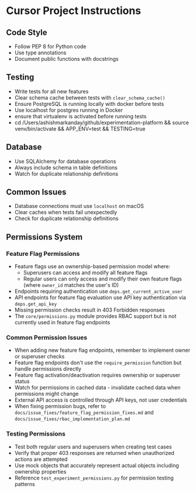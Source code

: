 # Cursor Project Instructions

## Code Style
- Follow PEP 8 for Python code
- Use type annotations
- Document public functions with docstrings

## Testing
- Write tests for all new features
- Clear schema cache between tests with `clear_schema_cache()`
- Ensure PostgreSQL is running locally with docker before tests
- Use localhost for postgres running in Docker
- ensure that virtualenv is activated before running tests
- cd /Users/ashishmarkanday/github/experimentation-platform && source venv/bin/activate && APP_ENV=test && TESTING=true

## Database
- Use SQLAlchemy for database operations
- Always include schema in table definitions
- Watch for duplicate relationship definitions

## Common Issues
- Database connections must use `localhost` on macOS
- Clear caches when tests fail unexpectedly
- Check for duplicate relationship definitions

## Permissions System

### Feature Flag Permissions
- Feature flags use an ownership-based permission model where:
  - Superusers can access and modify all feature flags
  - Regular users can only access and modify their own feature flags (where `owner_id` matches the user's ID)
- Endpoints requiring authentication use `deps.get_current_active_user`
- API endpoints for feature flag evaluation use API key authentication via `deps.get_api_key`
- Missing permission checks result in 403 Forbidden responses
- The `core/permissions.py` module provides RBAC support but is not currently used in feature flag endpoints

### Common Permission Issues
- When adding new feature flag endpoints, remember to implement owner or superuser checks
- Feature flag endpoints don't use the `require_permission` function but handle permissions directly
- Feature flag activation/deactivation requires ownership or superuser status
- Watch for permissions in cached data - invalidate cached data when permissions might change
- External API access is controlled through API keys, not user credentials
- When fixing permission bugs, refer to `docs/issue_fixes/feature_flag_permission_fixes.md` and `docs/issue_fixes/rbac_implementation_plan.md`

### Testing Permissions
- Test both regular users and superusers when creating test cases
- Verify that proper 403 responses are returned when unauthorized actions are attempted
- Use mock objects that accurately represent actual objects including ownership properties
- Reference `test_experiment_permissions.py` for permission testing patterns
